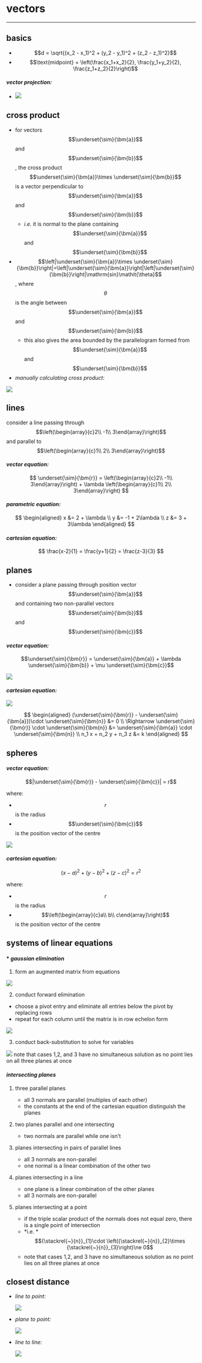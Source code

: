# vectors

***

## **basics**

* $$d = \sqrt{(x_2 - x_1)^2 + (y_2 - y_1)^2 + (z_2 - z_1)^2}$$
* $$\text{midpoint} = \left(\frac{x_1+x_2}{2}, \frac{y_1+y_2}{2}, \frac{z_1+z_2}{2}\right)$$
#### _vector projection:_

  * ![](images/image_1.a2a38ccd.png)

## **cross product**

* for vectors $$\underset{\sim}{\bm{a}}$$ and $$\underset{\sim}{\bm{b}}$$, the cross product $$\underset{\sim}{\bm{a}}\times \underset{\sim}{\bm{b}}$$ is a vector perpendicular to $$\underset{\sim}{\bm{a}}$$ and $$\underset{\sim}{\bm{b}}$$
  * _i.e._ it is normal to the plane containing $$\underset{\sim}{\bm{a}}$$ and $$\underset{\sim}{\bm{b}}$$
* $$\left|\underset{\sim}{\bm{a}}\times \underset{\sim}{\bm{b}}\right|=\left|\underset{\sim}{\bm{a}}\right|\left|\underset{\sim}{\bm{b}}\right|\mathrm{sin}\mathit{\theta}$$, where $$\theta$$is the angle between $$\underset{\sim}{\bm{a}}$$ and $$\underset{\sim}{\bm{b}}$$
  * this also gives the area bounded by the parallelogram formed from $$\underset{\sim}{\bm{a}}$$ and $$\underset{\sim}{\bm{b}}$$
* _manually calculating cross product:_

![](images/image_2.7bab86df.png)

## **lines**

consider a line passing through $$\left(\begin{array}{c}2\\ -1\\ 3\end{array}\right)$$ and parallel to $$\left(\begin{array}{c}1\\ 2\\ 3\end{array}\right)$$

#### _vector equation:_
  $$
  \underset{\sim}{\bm{r}} = \left(\begin{array}{c}2\\ -1\\ 3\end{array}\right) + \lambda \left(\begin{array}{c}1\\ 2\\ 3\end{array}\right)
  $$
#### _parametric equation:_
  $$
  \begin{aligned}
  x &= 2 + \lambda \\
  y &= -1 + 2\lambda \\
  z &= 3 + 3\lambda
  \end{aligned}
  $$
#### _cartesian equation:_
  $$
  \frac{x-2}{1} = \frac{y+1}{2} = \frac{z-3}{3}
  $$

## **planes**

* consider a plane passing through position vector $$\underset{\sim}{\bm{a}}$$ and containing two non-parallel vectors $$\underset{\sim}{\bm{b}}$$ and $$\underset{\sim}{\bm{c}}$$
#### _vector equation:_
  $$\underset{\sim}{\bm{r}} = \underset{\sim}{\bm{a}} + \lambda \underset{\sim}{\bm{b}} + \mu \underset{\sim}{\bm{c}}$$

  ![](images/image_3.57965e1e.png)

#### _cartesian equation:_
  ![](images/image_4.9942acb4.png)

  $$
  \begin{aligned}
  (\underset{\sim}{\bm{r}} - \underset{\sim}{\bm{a}})\cdot \underset{\sim}{\bm{n}} &= 0 \\
  \Rightarrow \underset{\sim}{\bm{r}} \cdot \underset{\sim}{\bm{n}} &= \underset{\sim}{\bm{a}} \cdot \underset{\sim}{\bm{n}} \\
  n_1 x + n_2 y + n_3 z &= k
  \end{aligned}
  $$

## **spheres**

#### _vector equation:_
  $$|\underset{\sim}{\bm{r}} - \underset{\sim}{\bm{c}}| = r$$
  
  where:
  * $$r$$ is the radius
  * $$\underset{\sim}{\bm{c}}$$ is the position vector of the centre

  ![](images/image_5.ca78936e.png)
#### _cartesian equation:_
  $$(x-a)^2 + (y-b)^2 + (z-c)^2 = r^2$$

  where:
  * $$r$$ is the radius
  * $$\left(\begin{array}{c}a\\ b\\ c\end{array}\right)$$ is the position vector of the centre

## **systems of linear equations**

#### * _gaussian elimination_
  1. form an augmented matrix from equations
  
  ![](images/image_6.d2f641e0.png)
  
  2. conduct forward elimination
  * choose a pivot entry and eliminate all entries below the pivot by replacing rows
  * repeat for each column until the matrix is in row echelon form

  ![](images/image_7.49b6a461.png)

  3. conduct back-substitution to solve for variables

  ![](images/image_8.5d9d05cd.png) note that cases 1,2, and 3 have no simultaneous solution as no point lies on all three planes at once

#### *_intersecting planes_*
1. three parallel planes
    * all 3 normals are parallel (multiples of each other)
    * the constants at the end of the cartesian equation distinguish the planes

2. two planes parallel and one intersecting
    * two normals are parallel while one isn’t

3. planes intersecting in pairs of parallel lines
    * all 3 normals are non-parallel
    * one normal is a linear combination of the other two

4. planes intersecting in a line
    * one plane is a linear combination of the other planes
    * all 3 normals are non-parallel

5. planes intersecting at a point
    * if the triple scalar product of the normals does not equal zero, there is a single point of intersection
    * \*i.e. \*$${\stackrel{~}{n}}_{1}\cdot \left({\stackrel{~}{n}}_{2}\times {\stackrel{~}{n}}_{3}\right)\ne 0$$
    * note that cases 1,2, and 3 have no simultaneous solution as no point lies on all three planes at once

## **closest distance**
* _line to point:_

  ![](images/image_9.d0e0c80b.png)
* _plane to point:_

  ![](images/image_10.1e6361a2.png)
* _line to line:_

  ![](images/image_11.0adeadff.png)
